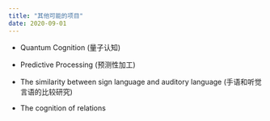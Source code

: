```yaml
---
title: "其他可能的项目"
date: 2020-09-01
---
```


- Quantum Cognition (量子认知)

- Predictive Processing (预测性加工)

- The similarity between sign language and auditory language (手语和听觉言语的比较研究)

- The cognition of relations